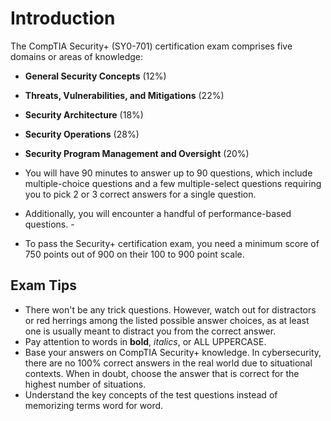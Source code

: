 # Introduction

The CompTIA Security+ (SY0-701) certification exam comprises five domains or areas of knowledge:

- **General Security Concepts** (12%)
- **Threats, Vulnerabilities, and Mitigations** (22%)
- **Security Architecture** (18%)
- **Security Operations** (28%)
- **Security Program Management and Oversight** (20%)

- You will have 90 minutes to answer up to 90 questions, which include multiple-choice questions and a few multiple-select questions requiring you to pick 2 or 3 correct answers for a single question. 
- Additionally, you will encounter a handful of performance-based questions. -
- To pass the Security+ certification exam, you need a minimum score of 750 points out of 900 on their 100 to 900 point scale.

## Exam Tips

- There won't be any trick questions. However, watch out for distractors or red herrings among the listed possible answer choices, as at least one is usually meant to distract you from the correct answer.
- Pay attention to words in **bold**, *italics*, or ALL UPPERCASE.
- Base your answers on CompTIA Security+ knowledge. In cybersecurity, there are no 100% correct answers in the real world due to situational contexts. When in doubt, choose the answer that is correct for the highest number of situations.
- Understand the key concepts of the test questions instead of memorizing terms word for word.
